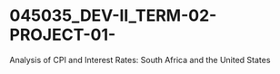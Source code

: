 # 045035_DEV-II_TERM-02-PROJECT-01-
Analysis of CPI and Interest Rates: South Africa and the United States
